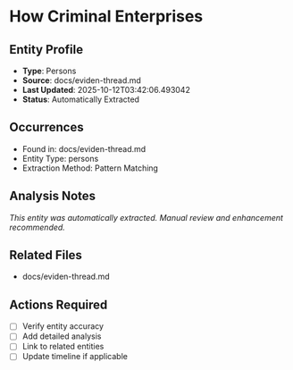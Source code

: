 # How Criminal Enterprises

## Entity Profile
- **Type**: Persons
- **Source**: docs/eviden-thread.md
- **Last Updated**: 2025-10-12T03:42:06.493042
- **Status**: Automatically Extracted

## Occurrences
- Found in: docs/eviden-thread.md
- Entity Type: persons
- Extraction Method: Pattern Matching

## Analysis Notes
*This entity was automatically extracted. Manual review and enhancement recommended.*

## Related Files
- docs/eviden-thread.md

## Actions Required
- [ ] Verify entity accuracy
- [ ] Add detailed analysis
- [ ] Link to related entities
- [ ] Update timeline if applicable
